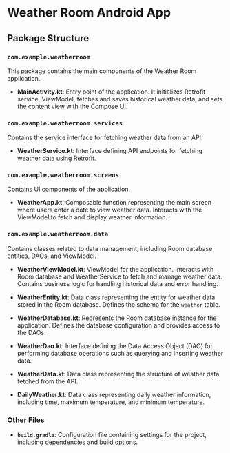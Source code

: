 # Weather Room Android App

## Package Structure

### `com.example.weatherroom`

This package contains the main components of the Weather Room application.

- **MainActivity.kt**: Entry point of the application. It initializes Retrofit service, ViewModel, fetches and saves historical weather data, and sets the content view with the Compose UI.

### `com.example.weatherroom.services`

Contains the service interface for fetching weather data from an API.

- **WeatherService.kt**: Interface defining API endpoints for fetching weather data using Retrofit.

### `com.example.weatherroom.screens`

Contains UI components of the application.

- **WeatherApp.kt**: Composable function representing the main screen where users enter a date to view weather data. Interacts with the ViewModel to fetch and display weather information.

### `com.example.weatherroom.data`

Contains classes related to data management, including Room database entities, DAOs, and ViewModel.

- **WeatherViewModel.kt**: ViewModel for the application. Interacts with Room database and WeatherService to fetch and manage weather data. Contains business logic for handling historical data and error handling.

- **WeatherEntity.kt**: Data class representing the entity for weather data stored in the Room database. Defines the schema for the `weather` table.

- **WeatherDatabase.kt**: Represents the Room database instance for the application. Defines the database configuration and provides access to the DAOs.

- **WeatherDao.kt**: Interface defining the Data Access Object (DAO) for performing database operations such as querying and inserting weather data.

- **WeatherData.kt**: Data class representing the structure of weather data fetched from the API.

- **DailyWeather.kt**: Data class representing daily weather information, including time, maximum temperature, and minimum temperature.

### Other Files

- **`build.gradle`**: Configuration file containing settings for the project, including dependencies and build options.
